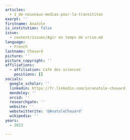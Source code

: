 ```yaml
---
articles:
  - 1_de-nouveaux-medias-pour-la-transititon
exerpt: ''
firstname: Anatole
is_institution: false
issue:
  - content/issues/Agir en temps de crise.md
language:
  - French
lastname: Chouard
picture: ''
picture_copyright: ''
affiliations:
  - affiliation: Café des sciences
    positions: []
socials:
  google_scholar: ''
  linkedin: https://fr.linkedin.com/in/anatole-chouard
  mendeley: ''
  orcid: ''
  researchgate: ''
  website: ''
  webstwitterite: '@AnatoleChouard'
  wikipedia: ''
years:
  - 2023

---
```

